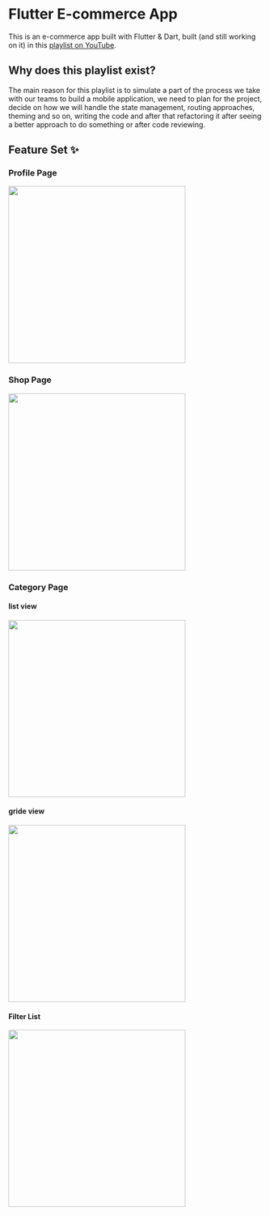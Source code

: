 # Flutter E-commerce App

This is an e-commerce app built with Flutter & Dart,  built (and still working on it) in this [playlist on YouTube](https://www.youtube.com/playlist?list=PL0vtyWBHY2NXpW_Hazx7jCYqwVlwe7SYk).

## Why does this playlist exist?

The main reason for this playlist is to simulate a part of the process we take with our teams to build a mobile application, we need to plan for the project, decide on how we will handle the state management, routing approaches, theming and so on, writing the code and after that refactoring it after seeing a better approach to do something or after code reviewing.

## Feature Set ✨

### Profile Page
<img src="https://user-images.githubusercontent.com/108058735/177362733-e7a3147d-0936-431b-9caa-5bc9dad29646.png" width="350" >

### Shop Page
<img src="https://user-images.githubusercontent.com/108058735/177362780-3579146b-3e72-4a0b-8f1e-31f5a17285c0.png" width="350" > 

### Category Page
 #### list view
 <img src="https://user-images.githubusercontent.com/108058735/177362969-a9a1ab2d-27b2-46e3-90ff-ab4ef5d29586.png" width="350" > 
 
 #### gride view
 <img src="https://user-images.githubusercontent.com/108058735/177363012-f6d7aff2-0406-487f-baeb-a35df2a72b41.png" width="350" > 
  
 #### Filter List
 <img src="https://user-images.githubusercontent.com/108058735/177363112-b98a1070-d41e-4d8a-852d-588aa9774f29.png" width="350" > 
 


